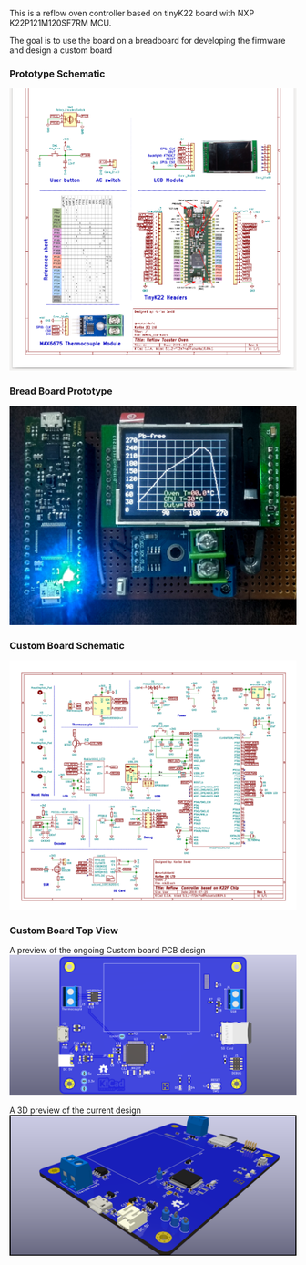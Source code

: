  
This is a reflow oven controller based on tinyK22 board with NXP K22P121M120SF7RM MCU.

The goal is to use the board on a breadboard for developing the firmware and design a custom board 

### Prototype Schematic
![The schematic](images/schematic.png)

### Bread Board Prototype
![The rough prototype testing board](images/prototype.jpg)

### Custom Board Schematic
<!-- ![The schematic](images/schematic_custom.png)-->
![The custom board schematic](images/rck22.png)

### Custom Board Top View 

A preview of the ongoing Custom board PCB design
![Board top view](kicad_board_files/custom_board/images/rck22_TOP.png)

A 3D preview of the current design
![ISO 3D view PCB layout](kicad_board_files/custom_board/images/rck22_RAY_blue.png)
